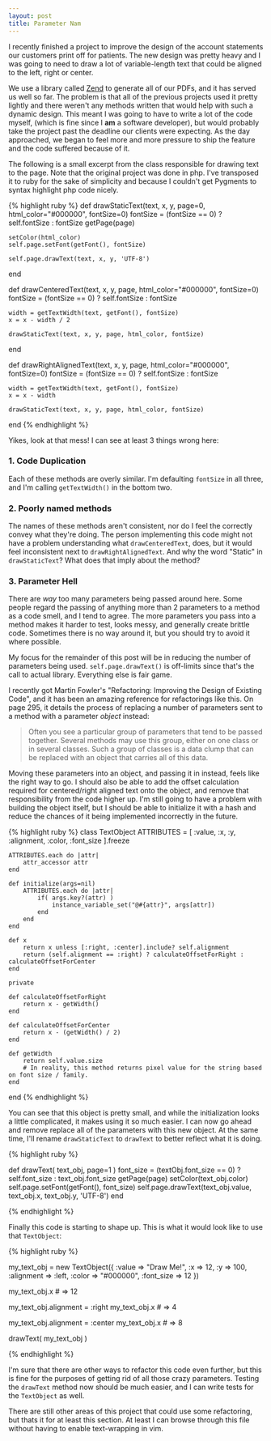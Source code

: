 ```yaml
---
layout: post
title: Parameter Nam
---
```


I recently finished a project to improve the design of the account
statements our customers print off for patients. The new design was
pretty heavy and I was going to need to draw a lot of variable-length
text that could be aligned to the left, right or center.

We use a library called [Zend](http://framework.zend.com/manual/en/zend.pdf.html)
to generate all of our PDFs, and it has served us well so far. The
problem is that all of the previous projects used it pretty lightly and
there weren't any methods written that would help with such a dynamic
design. This meant I was going to have to write a lot of the code
myself, (which is fine since I **am** a software developer), but would
probably take the project past the deadline our clients were expecting.
As the day approached, we began to feel more and more pressure to ship
the feature and the code suffered because of it.

The following is a small excerpt from the class responsible for drawing
text to the page. Note that the original project was done in php. I've transposed it to ruby
for the sake of simplicity and because I couldn't get Pygments to syntax
highlight php code nicely.

{% highlight ruby %}
def drawStaticText(text, x, y, page=0, html_color="#000000", fontSize=0)
    fontSize = (fontSize == 0) ? self.fontSize : fontSize
    getPage(page)

    setColor(html_color)
    self.page.setFont(getFont(), fontSize)

    self.page.drawText(text, x, y, 'UTF-8')
end

def drawCenteredText(text, x, y, page, html_color="#000000", fontSize=0)
    fontSize = (fontSize == 0) ? self.fontSize : fontSize

    width = getTextWidth(text, getFont(), fontSize)
    x = x - width / 2

    drawStaticText(text, x, y, page, html_color, fontSize)
end

def drawRightAlignedText(text, x, y, page, html_color="#000000", fontSize=0)
    fontSize = (fontSize == 0) ? self.fontSize : fontSize

    width = getTextWidth(text, getFont(), fontSize)
    x = x - width

    drawStaticText(text, x, y, page, html_color, fontSize)
end
{% endhighlight %}

Yikes, look at that mess! I can see at least 3 things wrong here:

### 1. Code Duplication
Each of these methods are overly similar. I'm defaulting
`fontSize` in all three, and I'm calling `getTextWidth()` in
the bottom two.

### 2. Poorly named methods
The names of these methods aren't consistent, nor do I feel the
correctly convey what they're doing. The person implementing this
code might not have a problem understanding what `drawCenteredText`,
does, but it would feel inconsistent next to `drawRightAlignedText`.
And why the word "Static" in `drawStaticText`? What does that imply
about the method?

### 3. Parameter Hell
There are _way_ too many parameters being passed around here. Some
people regard the passing of anything more than 2 parameters to a
method as a code smell, and I tend to agree. The more parameters you
pass into a method makes it harder to test, looks messy, and generally
create brittle code. Sometimes there is no way around it, but you should
try to avoid it where possible.

My focus for the remainder of this post will be in reducing the number
of parameters being used. `self.page.drawText()` is off-limits since
that's the call to actual library. Everything else is fair game.

I recently got Martin Fowler's "Refactoring: Improving the Design of
Existing Code", and it has been an amazing reference for
refactorings like this. On page 295, it details the process of replacing a
number of parameters sent to a method with a parameter _object_ instead:

> Often you see a particular group of parameters that tend to be passed
> together. Several methods may use this group, either on one class or
> in several classes. Such a group of classes is a data clump that can
> be replaced with an object that carries all of this data.

Moving these parameters into an object, and passing it in instead, feels
like the right way to go. I should also be able to add the offset
calculation required for centered/right aligned text onto the object,
and remove that responsibility from the code higher up. I'm still going
to have a problem with building the object itself, but I should be
able to initialize it with a hash and reduce the chances of it being
implemented incorrectly in the future.

{% highlight ruby %}
class TextObject
    ATTRIBUTES = [
        :value, :x, :y, :alignment, :color, :font_size
    ].freeze

    ATTRIBUTES.each do |attr|
        attr_accessor attr
    end

    def initialize(args=nil)
        ATTRIBUTES.each do |attr|
            if( args.key?(attr) )
                instance_variable_set("@#{attr}", args[attr])
            end
        end
    end

    def x
        return x unless [:right, :center].include? self.alignment
        return (self.alignment == :right) ? calculateOffsetForRight : calculateOffsetForCenter
    end

    private

    def calculateOffsetForRight
        return x - getWidth()
    end

    def calculateOffsetForCenter
        return x - (getWidth() / 2)
    end

    def getWidth
        return self.value.size
        # In reality, this method returns pixel value for the string based on font size / family.
    end
end
{% endhighlight %}

You can see that this object is pretty small, and while the
initialization looks a little complicated, it makes using it so much
easier. I can now go ahead and remove replace all of the parameters with this
new object. At the same time, I'll rename `drawStaticText` to `drawText` to
better reflect what it is doing.

{% highlight ruby %}

def drawText( text_obj, page=1 )
    font_size = (textObj.font_size == 0) ? self.font_size : text_obj.font_size
    getPage(page)
    setColor(text_obj.color)
    self.page.setFont(getFont(), font_size)
    self.page.drawText(text_obj.value, text_obj.x, text_obj.y, 'UTF-8')
end

{% endhighlight %}

Finally this code is starting to shape up. This is what it would look
like to use that `TextObject`:

{% highlight ruby %}

my_text_obj = new TextObject({
    :value => "Draw Me!",
    :x => 12,
    :y => 100,
    :alignment => :left,
    :color => "#000000",
    :font_size => 12
})

my_text_obj.x   # => 12

my_text_obj.alignment = :right
my_text_obj.x   # => 4

my_text_obj.alignment = :center
my_text_obj.x   # => 8

drawText( my_text_obj )

{% endhighlight %}

I'm sure that there are other ways to refactor this code even further,
but this is fine for the purposes of getting rid of all those crazy
parameters. Testing the `drawText` method now should be much easier,
and I can write tests for the `TextObject` as well.

There are still other areas of this project that could use some
refactoring, but thats it for at least this section. At least I can
browse through this file without having to enable text-wrapping in vim.
